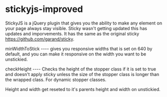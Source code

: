 stickyjs-improved
========

StickyJS is a jQuery plugin that gives you the ability to make any element on your page always stay visible. Sticky wasn't getting updated this has updates and imporvements. It has the same as the original sticky https://github.com/garand/sticky.

minWidthToStick ---- gives you responsive widths that is set on 640 by default, and you can make it responsive on the width you want to be unstickied.

checkHeight ---- Checks the height of the stopper class if it is set to true and doesn't apply sticky unless the size of the stopper class is longer than the wrapped class. For dynamic stopper classes.

Height and width get reseted to it's parents height and width on unstickied.


